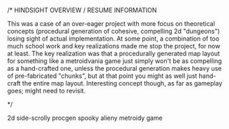 /* HINDSIGHT OVERVIEW / RESUME INFORMATION

This was a case of an over-eager project with more focus on theoretical concepts (procedural generation of cohesive, compelling 2d "dungeons")
losing sight of actual implementation. At some point, a combination of too much school work and key realizations made me stop the project, for
now at least. The key realization was that a procedurally generated map layout for something like a metroidvania game just simply won't be
as compelling as a hand-crafted one, unless the procedural generation makes heavy use of pre-fabricated "chunks", but at that point you might
as well just hand-craft the entire map layout. Interesting concept though, as far as gameplay goes; might need to revisit.

*/

2d side-scrolly procgen spooky alieny metroidy game

